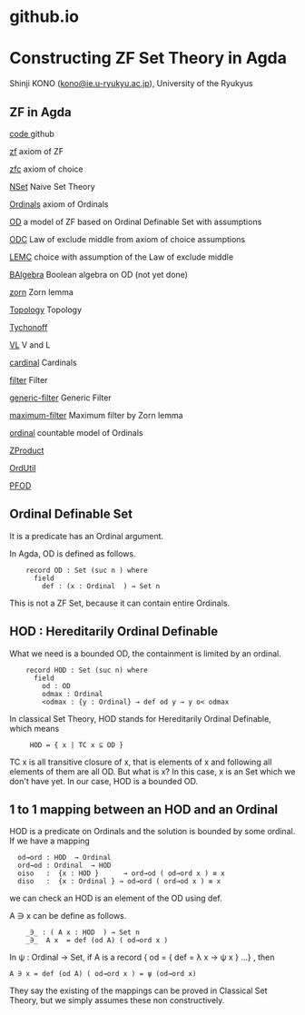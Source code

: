 # github.io


Constructing ZF Set Theory in Agda 
============

Shinji KONO (kono@ie.u-ryukyu.ac.jp), University of the Ryukyus
## ZF in Agda

[code ](https://github.com/shinji-kono/zf-in-agda/) github 

[zf](zf-in-agda/html/zf.html)  axiom of ZF

[zfc](zf-in-agda/html/zfc.html) axiom of choice

[NSet](zf-in-agda/html/NSet.html)  Naive Set Theory

[Ordinals](zf-in-agda/html/Ordinals.html)  axiom of Ordinals

[OD](zf-in-agda/html/OD.html)   a model of ZF based on Ordinal Definable Set with assumptions

[ODC](zf-in-agda/html/ODC.html)   Law of exclude middle from axiom of choice assumptions

[LEMC](zf-in-agda/html/LEMC.html) choice with assumption of the Law of exclude middle 

[BAlgebra](zf-in-agda/html/BAlgebra.html) Boolean algebra on OD (not yet done)

[zorn](zf-in-agda/html/zorn.html)  Zorn lemma

[Topology](zf-in-agda/html/Topology.html)  Topology

[Tychonoff](zf-in-agda/html/Tychonoff.html)

[VL](zf-in-agda/html/VL.html)  V and L

[cardinal](zf-in-agda/html/cardinal.html) Cardinals

[filter](zf-in-agda/html/filter.html) Filter

[generic-filter](zf-in-agda/html/generic-filter.html) Generic Filter

[maximum-filter](zf-in-agda/html/maximum-filter.html) Maximum filter by Zorn lemma

[ordinal](zf-in-agda/html/ordinal.html)   countable model of Ordinals

[ZProduct](zf-in-agda/html/ZProduct.html)

[OrdUtil](zf-in-agda/html/OrdUtil.html)

[PFOD](zf-in-agda/html/PFOD.html)


## Ordinal Definable Set

It is a predicate has an Ordinal argument.

In Agda, OD is defined as follows.

```
    record OD : Set (suc n ) where
      field
        def : (x : Ordinal  ) → Set n
```

This is not a ZF Set, because it can contain entire Ordinals.

## HOD : Hereditarily Ordinal Definable

What we need is a bounded OD, the containment is limited by an ordinal.

```
    record HOD : Set (suc n) where
      field
        od : OD
        odmax : Ordinal
        <odmax : {y : Ordinal} → def od y → y o< odmax
```

In classical Set Theory, HOD stands for Hereditarily Ordinal Definable, which means

```
     HOD = { x | TC x ⊆ OD }
```

TC x is all transitive closure of x, that is elements of x and following all elements of them are all OD. But 
what is x? In this case, x is an Set which we don't have yet. In our case, HOD is a bounded OD. 

## 1 to 1 mapping between an HOD and an Ordinal

HOD is a predicate on Ordinals and the solution is bounded by some ordinal. If we have a mapping

```
  od→ord : HOD  → Ordinal 
  ord→od : Ordinal  → HOD  
  oiso   :  {x : HOD }      → ord→od ( od→ord x ) ≡ x
  diso   :  {x : Ordinal } → od→ord ( ord→od x ) ≡ x
```

we can check an HOD is an element of the OD using def.

A ∋ x can be define as follows.

```
    _∋_ : ( A x : HOD  ) → Set n
    _∋_  A x  = def (od A) ( od→ord x )

```
In ψ : Ordinal → Set,  if A is a  record { od = { def = λ x → ψ x } ...}  , then

    A ∋ x = def (od A) ( od→ord x ) = ψ (od→ord x)

They say the existing of the mappings can be proved in Classical Set Theory, but we
simply assumes these non constructively.

